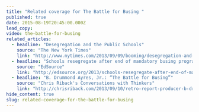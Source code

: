 ```yaml
---
title: "Related coverage for The Battle for Busing "
published: true
date: 2015-08-19T20:45:00.000Z
lead_copy:
video: the-battle-for-busing
related_articles:
  - headline: "Desegregation and the Public Schools"
    source: "The New York Times"
    link: "http://www.nytimes.com/2013/09/09/booming/desegregation-and-the-public-schools.html?ref=booming&_r=0"
  - headline: "Schools resegregate after end of mandatory busing programs"
    source: "EdSource"
    link: "http://edsource.org/2013/schools-resegregate-after-end-of-mandatory-busing-programs/38673"
  - headline: "B. Drummond Ayres, Jr.: “The Battle for Busing”"
    source: "Chris Riback's Conversations with Thinkers"
    link: "http://chrisriback.com/2013/09/10/retro-report-producer-b-drummond-ayres-jr-the-battle-for-busing/"
hide_content: true
slug: related-coverage-for-the-battle-for-busing
---
```


